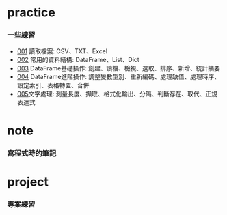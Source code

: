 # practice
### 一些練習
* [001](https://github.com/ching0819/my-library/blob/master/practice/practice_001.ipynb) 讀取檔案: CSV、TXT、Excel
* [002](https://github.com/ching0819/my-library/blob/master/practice/practice_002.ipynb) 常用的資料結構: DataFrame、List、Dict
* [003](https://github.com/ching0819/my-library/blob/master/practice/practice_003.ipynb) DataFrame基礎操作: 創建、讀檔、檢視、選取、排序、新增、統計摘要
* [004](https://github.com/ching0819/my-library/blob/master/practice/practice_004.ipynb) DataFrame進階操作: 調整變數型別、重新編碼、處理缺值、處理時序、設定索引、表格轉置、合併
* [005](https://github.com/ching0819/my-library/blob/master/practice/practice_005.ipynb)文字處理: 測量長度、擷取、格式化輸出、分隔、判斷存在、取代、正規表達式



# note
### 寫程式時的筆記




# project
### 專案練習